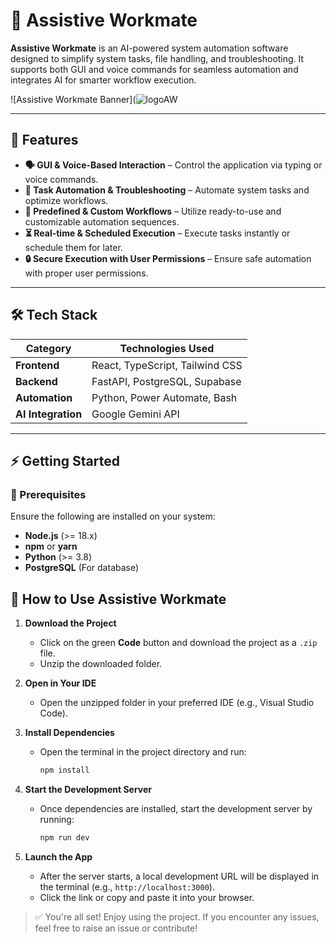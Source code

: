 # 🚀 Assistive Workmate

**Assistive Workmate** is an AI-powered system automation software designed to simplify system tasks, file handling, and troubleshooting. It supports both GUI and voice commands for seamless automation and integrates AI for smarter workflow execution.

![Assistive Workmate Banner](![logoAW](https://github.com/user-attachments/assets/c04c87fa-02ef-4cd6-b04e-8f964e44c791)

---

## 🌟 Features

- **🗣️ GUI & Voice-Based Interaction** – Control the application via typing or voice commands.
- **🤖 Task Automation & Troubleshooting** – Automate system tasks and optimize workflows.
- **🔄 Predefined & Custom Workflows** – Utilize ready-to-use and customizable automation sequences.
- **⏳ Real-time & Scheduled Execution** – Execute tasks instantly or schedule them for later.
- **🔒 Secure Execution with User Permissions** – Ensure safe automation with proper user permissions.

---

## 🛠 Tech Stack

| **Category**       | **Technologies Used**                              |
|--------------------|----------------------------------------------------|
| **Frontend**       | React, TypeScript, Tailwind CSS                    |
| **Backend**        | FastAPI, PostgreSQL, Supabase                      |
| **Automation**     | Python, Power Automate, Bash                       |
| **AI Integration** | Google Gemini API                                  |

---

## ⚡ Getting Started

### 🔧 Prerequisites

Ensure the following are installed on your system:

- **Node.js** (>= 18.x)
- **npm** or **yarn**
- **Python** (>= 3.8)
- **PostgreSQL** (For database)

  
## 🚀 How to Use Assistive Workmate

1. **Download the Project**
   - Click on the green **Code** button and download the project as a `.zip` file.
   - Unzip the downloaded folder.

2. **Open in Your IDE**
   - Open the unzipped folder in your preferred IDE (e.g., Visual Studio Code).

3. **Install Dependencies**
   - Open the terminal in the project directory and run:
     ```bash
     npm install
     ```

4. **Start the Development Server**
   - Once dependencies are installed, start the development server by running:
     ```bash
     npm run dev
     ```

5. **Launch the App**
   - After the server starts, a local development URL will be displayed in the terminal (e.g., `http://localhost:3000`).
   - Click the link or copy and paste it into your browser.

> ✅ You're all set! Enjoy using the project. If you encounter any issues, feel free to raise an issue or contribute!

